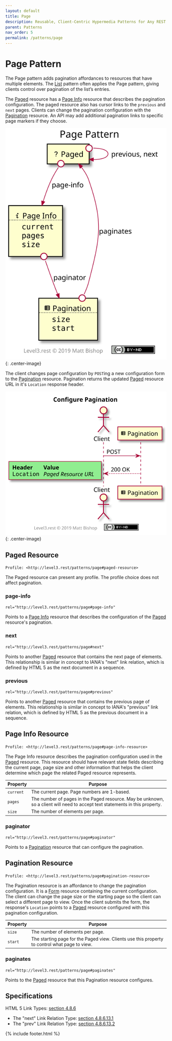 ```yaml
---
layout: default
title: Page
description: Reusable, Client-Centric Hypermedia Patterns for Any REST API
parent: Patterns
nav_order: 5
permalink: /patterns/page
---
```

# Page Pattern

The Page pattern adds pagination affordances to resources that have multiple elements. The [List](#list.md) pattern often applies the Page pattern, giving clients control over pagination of the list’s entries.

The [Paged](#paged-resource) resource has a [Page Info](#page-info-resource) resource that describes the pagination configuration. The paged resource also has cursor links to the `previous` and `next` pages. Clients can change the pagination configuration with the [Pagination](#pagination-resource) resource. An API may add additional pagination links to specific page markers if they choose.

![](page/relations.svg){: .center-image}

The client changes page configuration by `POST`ing a new configuration form to the [Pagination](#pagination-resource) resource. Pagination returns the updated [Paged](#paged-resource) resource URL in it's `Location` response header.

![](page/interactions.svg){: .center-image}

## Paged Resource

`Profile: <http://level3.rest/patterns/page#paged-resource>`

The Paged resource can present any profile. The profile choice does not affect pagination.

### page-info

```
rel="http://level3.rest/patterns/page#page-info"
```

Points to a [Page Info](#page-info-resource) resource that describes the configuration of the [Paged](#paged-resource) resource's pagination.

### next

```
rel="http://level3.rest/patterns/page#next"
```

Points to another [Paged](#paged-resource) resource that contains the next page of elements. This relationship is similar in concept to IANA's "next" link relation, which is defined by HTML 5 as the next document in a sequence.

### previous

```
rel="http://level3.rest/patterns/page#previous"
```

Points to another [Paged](#paged-resource) resource that contains the previous page of elements. This relationship is similar in concept to IANA's "previous" link relation, which is defined by HTML 5 as the previous document in a sequence.

## Page Info Resource

`Profile: <http://level3.rest/patterns/page#page-info-resource>`

The Page Info resource describes the pagination configuration used in the [Paged](#paged-resource) resource. This resource should have relevant state fields describing the current page, page size and other information that helps the client determine which page the related Paged resource represents.

| Property  | Purpose                                                      |
| --------- | ------------------------------------------------------------ |
| `current` | The current page. Page numbers are 1-based.                  |
| `pages`   | The number of pages in the Paged resource. May be unknown, so a client will need to accept text statements in this property. |
| `size`    | The number of elements per page.                             |

### paginator

```
rel="http://level3.rest/patterns/page#paginator"
```

Points to a [Pagination](#pagination-resource) resource that can configure the pagination.

## Pagination Resource

`Profile: <http://level3.rest/patterns/page#pagination-resource>`

The Pagination resource is an affordance to change the pagination configuration. It is a [Form](../profiles/form.md) resource containing the current configuration. The client can change the page size or the starting page so the client can select a different page to view. Once the client submits the form, the response's `Location` points to a [Paged](#paged-resource) resource configured with this pagination configuration.

| Property | Purpose                                                      |
| -------- | ------------------------------------------------------------ |
| `size`   | The number of elements per page.                             |
| `start`  | The starting page for the Paged view. Clients use this property to control what page to view. |

### paginates

```
rel="http://level3.rest/patterns/page#paginates"
```

Points to the [Paged](#paged-resource) resource that this Pagination resource configures.

## Specifications

HTML 5 Link Types: [section 4.8.6](https://www.w3.org/TR/html5/links.html#sec-link-types)

- The "next" Link Relation Type: [section 4.8.6.13.1](https://www.w3.org/TR/html5/links.html#link-type-next)
- The "prev" Link Relation Type: [section 4.8.6.13.2](https://www.w3.org/TR/html5/links.html#link-type-prev)

{% include footer.html %}